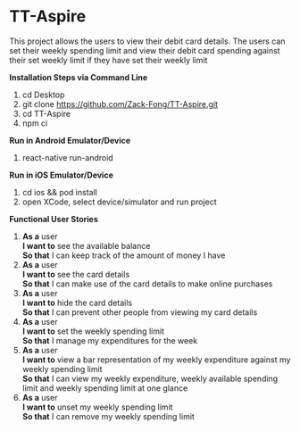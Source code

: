 # TT-Aspire

This project allows the users to view their debit card details. The users can set their weekly spending limit and view their debit card spending against their set weekly limit if they have set their weekly limit

**Installation Steps via Command Line**
1. cd Desktop
2. git clone https://github.com/Zack-Fong/TT-Aspire.git
3. cd TT-Aspire
4. npm ci

**Run in Android Emulator/Device**
1. react-native run-android

**Run in iOS Emulator/Device**
1. cd ios && pod install
2. open XCode, select device/simulator and run project

**Functional User Stories**
1.  **As a** user <br />
    **I want to** see the available balance <br />
    **So that** I can keep track of the amount of money I have
2.  **As a** user <br />
    **I want to** see the card details <br />
    **So that** I can make use of the card details to make online purchases
3.  **As a** user <br />
    **I want to** hide the card details <br />
    **So that** I can prevent other people from viewing my card details
4.  **As a** user <br />
    **I want to** set the weekly spending limit <br />
    **So that** I manage my expenditures for the week
5.  **As a** user <br />
    **I want to** view a bar representation of my weekly expenditure against my weekly spending limit <br />
    **So that** I can view my weekly expenditure, weekly available spending limit and weekly spending limit at one glance
6.  **As a** user <br />
    **I want to** unset my weekly spending limit <br />
    **So that** I can remove my weekly spending limit
